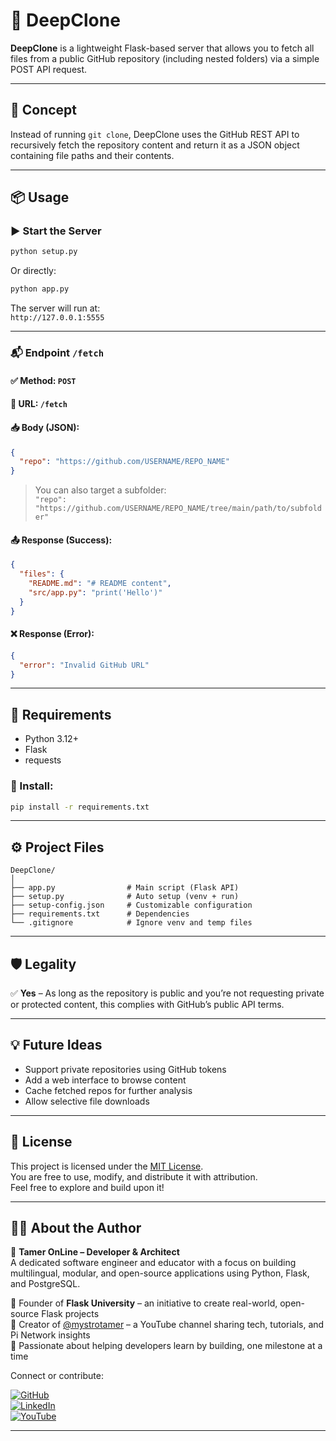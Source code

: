 # 🚀 DeepClone

**DeepClone** is a lightweight Flask-based server that allows you to fetch all files from a public GitHub repository (including nested folders) via a simple POST API request.

---

## 🧠 Concept

Instead of running `git clone`, DeepClone uses the GitHub REST API to recursively fetch the repository content and return it as a JSON object containing file paths and their contents.

---

## 📦 Usage

### ▶️ Start the Server

```bash
python setup.py
```

Or directly:

```bash
python app.py
```

The server will run at:  
`http://127.0.0.1:5555`

---

### 📬 Endpoint `/fetch`

#### ✅ Method: `POST`  
#### 🧾 URL: `/fetch`

#### 📥 Body (JSON):
```json
{
  "repo": "https://github.com/USERNAME/REPO_NAME"
}
```

> You can also target a subfolder:  
> `"repo": "https://github.com/USERNAME/REPO_NAME/tree/main/path/to/subfolder"`

#### 📤 Response (Success):
```json
{
  "files": {
    "README.md": "# README content",
    "src/app.py": "print('Hello')"
  }
}
```

#### ❌ Response (Error):
```json
{
  "error": "Invalid GitHub URL"
}
```

---

## 🧰 Requirements

- Python 3.12+
- Flask
- requests

### 📄 Install:
```bash
pip install -r requirements.txt
```

---

## ⚙️ Project Files

```
DeepClone/
│
├── app.py                # Main script (Flask API)
├── setup.py              # Auto setup (venv + run)
├── setup-config.json     # Customizable configuration
├── requirements.txt      # Dependencies
└── .gitignore            # Ignore venv and temp files
```

---

## 🛡️ Legality

✅ **Yes** – As long as the repository is public and you’re not requesting private or protected content, this complies with GitHub’s public API terms.

---

## 💡 Future Ideas

- Support private repositories using GitHub tokens
- Add a web interface to browse content
- Cache fetched repos for further analysis
- Allow selective file downloads

---

## 📜 License

This project is licensed under the [MIT License](LICENSE).  
You are free to use, modify, and distribute it with attribution.  
Feel free to explore and build upon it!

---

## 👨‍💻 About the Author

🎯 **Tamer OnLine – Developer & Architect**  
A dedicated software engineer and educator with a focus on building multilingual, modular, and open-source applications using Python, Flask, and PostgreSQL.

🔹 Founder of **Flask University** – an initiative to create real-world, open-source Flask projects  
🔹 Creator of [@mystrotamer](https://www.youtube.com/@mystrotamer) – a YouTube channel sharing tech, tutorials, and Pi Network insights  
🔹 Passionate about helping developers learn by building, one milestone at a time

Connect or contribute:

[![GitHub](https://img.shields.io/badge/GitHub-TamerOnLine-181717?style=flat&logo=github)](https://github.com/TamerOnLine)  
[![LinkedIn](https://img.shields.io/badge/LinkedIn-Profile-blue?style=flat&logo=linkedin)](https://www.linkedin.com/in/tameronline/)  
[![YouTube](https://img.shields.io/badge/YouTube-mystrotamer-red?style=flat&logo=youtube)](https://www.youtube.com/@mystrotamer)

---


